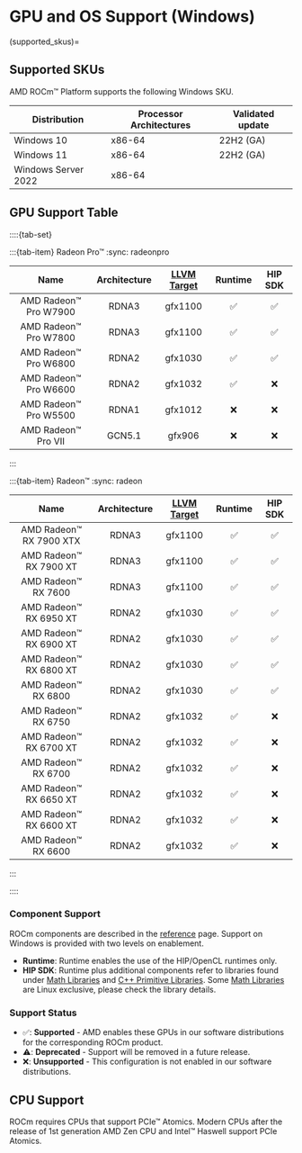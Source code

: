 # GPU and OS Support (Windows)

(supported_skus)=

## Supported SKUs

AMD ROCm™ Platform supports the following Windows SKU.

| Distribution        |Processor Architectures| Validated update   |
|---------------------|-----------------------|--------------------|
| Windows 10          | x86-64                | 22H2 (GA)          |
| Windows 11          | x86-64                | 22H2 (GA)          |
| Windows Server 2022 | x86-64                |                    |

## GPU Support Table

::::{tab-set}

:::{tab-item} Radeon Pro™
:sync: radeonpro

| Name | Architecture |[LLVM Target](https://www.llvm.org/docs/AMDGPUUsage.html#processors) | Runtime | HIP SDK |
|:----:|:------------:|:--------------------------------------------------------------------:|:-------:|:----------------:|
| AMD Radeon™ Pro W7900   | RDNA3  | gfx1100 | ✅ | ✅ |
| AMD Radeon™ Pro W7800   | RDNA3  | gfx1100 | ✅ | ✅ |
| AMD Radeon™ Pro W6800   | RDNA2  | gfx1030 | ✅ | ✅ |
| AMD Radeon™ Pro W6600   | RDNA2  | gfx1032 | ✅ | ❌ |
| AMD Radeon™ Pro W5500   | RDNA1  | gfx1012 | ❌ | ❌ |
| AMD Radeon™ Pro VII     | GCN5.1 | gfx906  | ❌ | ❌ |

:::

:::{tab-item} Radeon™
:sync: radeon

| Name | Architecture | [LLVM Target](https://www.llvm.org/docs/AMDGPUUsage.html#processors) | Runtime | HIP SDK |
|:----:|:------------:|:--------------------------------------------------------------------:|:-------:|:----------------:|
| AMD Radeon™ RX 7900 XTX | RDNA3  | gfx1100 | ✅ | ✅ |
| AMD Radeon™ RX 7900 XT  | RDNA3  | gfx1100 | ✅ | ✅ |
| AMD Radeon™ RX 7600     | RDNA3  | gfx1100 | ✅ | ✅ |
| AMD Radeon™ RX 6950 XT  | RDNA2  | gfx1030 | ✅ | ✅ |
| AMD Radeon™ RX 6900 XT  | RDNA2  | gfx1030 | ✅ | ✅ |
| AMD Radeon™ RX 6800 XT  | RDNA2  | gfx1030 | ✅ | ✅ |
| AMD Radeon™ RX 6800     | RDNA2  | gfx1030 | ✅ | ✅ |
| AMD Radeon™ RX 6750     | RDNA2  | gfx1032 | ✅ | ❌ |
| AMD Radeon™ RX 6700 XT  | RDNA2  | gfx1032 | ✅ | ❌ |
| AMD Radeon™ RX 6700     | RDNA2  | gfx1032 | ✅ | ❌ |
| AMD Radeon™ RX 6650 XT  | RDNA2  | gfx1032 | ✅ | ❌ |
| AMD Radeon™ RX 6600 XT  | RDNA2  | gfx1032 | ✅ | ❌ |
| AMD Radeon™ RX 6600     | RDNA2  | gfx1032 | ✅ | ❌ |

:::

::::

### Component Support

ROCm components are described in the [reference](../reference/all) page. Support
on Windows is provided with two levels on enablement.

- **Runtime**: Runtime enables the use of the HIP/OpenCL runtimes only.
- **HIP SDK**: Runtime plus additional components refer to libraries found under
  [Math Libraries](../reference/gpu_libraries/math.md) and
  [C++ Primitive Libraries](../reference/gpu_libraries/c%2B%2B_primitives.md).
  Some [Math Libraries](../reference/gpu_libraries/math.md) are Linux exclusive,
  please check the library details.

### Support Status

- ✅: **Supported** - AMD enables these GPUs in our software distributions for
  the corresponding ROCm product.
- ⚠️: **Deprecated** - Support will be removed in a future release.
- ❌: **Unsupported** - This configuration is not enabled in our software
  distributions.

## CPU Support

ROCm requires CPUs that support PCIe™ Atomics. Modern CPUs after the release of
1st generation AMD Zen CPU and Intel™ Haswell support PCIe Atomics.
